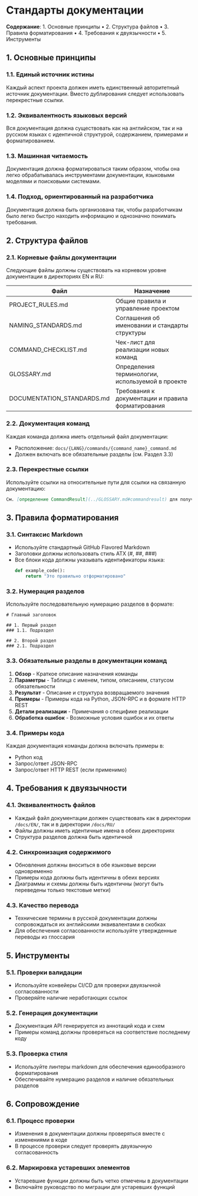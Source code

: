 # Стандарты документации

**Содержание**: 1. Основные принципы • 2. Структура файлов • 3. Правила форматирования • 4. Требования к двуязычности • 5. Инструменты

## 1. Основные принципы

### 1.1. Единый источник истины
Каждый аспект проекта должен иметь единственный авторитетный источник документации. Вместо дублирования следует использовать перекрестные ссылки.

### 1.2. Эквивалентность языковых версий
Вся документация должна существовать как на английском, так и на русском языках с идентичной структурой, содержанием, примерами и форматированием.

### 1.3. Машинная читаемость
Документация должна форматироваться таким образом, чтобы она легко обрабатывалась инструментами документации, языковыми моделями и поисковыми системами.

### 1.4. Подход, ориентированный на разработчика
Документация должна быть организована так, чтобы разработчикам было легко быстро находить информацию и однозначно понимать требования.

## 2. Структура файлов

### 2.1. Корневые файлы документации
Следующие файлы должны существовать на корневом уровне документации в директориях EN и RU:

| Файл                     | Назначение                                       |
|--------------------------|--------------------------------------------------|
| PROJECT_RULES.md         | Общие правила и управление проектом              |
| NAMING_STANDARDS.md      | Соглашения об именовании и стандарты структуры   |
| COMMAND_CHECKLIST.md     | Чек-лист для реализации новых команд             |
| GLOSSARY.md              | Определения терминологии, используемой в проекте |
| DOCUMENTATION_STANDARDS.md | Требования к документации и правила форматирования |

### 2.2. Документация команд
Каждая команда должна иметь отдельный файл документации:
- Расположение: `docs/{LANG}/commands/{command_name}_command.md`
- Должен включать все обязательные разделы (см. Раздел 3.3)

### 2.3. Перекрестные ссылки
Используйте ссылки на относительные пути для ссылки на связанную документацию:
```markdown
См. [определение CommandResult](../GLOSSARY.md#commandresult) для получения подробной информации.
```

## 3. Правила форматирования

### 3.1. Синтаксис Markdown
- Используйте стандартный GitHub Flavored Markdown
- Заголовки должны использовать стиль ATX (#, ##, ###)
- Все блоки кода должны указывать идентификаторы языка:
  ```python
  def example_code():
      return "Это правильно отформатировано"
  ```

### 3.2. Нумерация разделов
Используйте последовательную нумерацию разделов в формате:
```
# Главный заголовок

## 1. Первый раздел
### 1.1. Подраздел

## 2. Второй раздел
### 2.1. Подраздел
```

### 3.3. Обязательные разделы в документации команд
1. **Обзор** - Краткое описание назначения команды
2. **Параметры** - Таблица с именем, типом, описанием, статусом обязательности
3. **Результат** - Описание и структура возвращаемого значения
4. **Примеры** - Примеры кода на Python, JSON-RPC и в формате HTTP REST
5. **Детали реализации** - Примечания о специфике реализации
6. **Обработка ошибок** - Возможные условия ошибок и их ответы

### 3.4. Примеры кода
Каждая документация команды должна включать примеры в:
- Python код
- Запрос/ответ JSON-RPC
- Запрос/ответ HTTP REST (если применимо)

## 4. Требования к двуязычности

### 4.1. Эквивалентность файлов
- Каждый файл документации должен существовать как в директории `/docs/EN/`, так и в директории `/docs/RU/`
- Файлы должны иметь идентичные имена в обеих директориях
- Структура разделов должна быть идентичной

### 4.2. Синхронизация содержимого
- Обновления должны вноситься в обе языковые версии одновременно
- Примеры кода должны быть идентичны в обеих версиях
- Диаграммы и схемы должны быть идентичны (могут быть переведены только текстовые метки)

### 4.3. Качество перевода
- Технические термины в русской документации должны сопровождаться их английскими эквивалентами в скобках
- Для обеспечения согласованности используйте утвержденные переводы из глоссария

## 5. Инструменты

### 5.1. Проверки валидации
- Используйте конвейеры CI/CD для проверки двуязычной согласованности
- Проверяйте наличие неработающих ссылок

### 5.2. Генерация документации
- Документация API генерируется из аннотаций кода и схем
- Примеры команд должны проверяться на соответствие последнему коду

### 5.3. Проверка стиля
- Используйте линтеры markdown для обеспечения единообразного форматирования
- Обеспечивайте нумерацию разделов и наличие обязательных разделов

## 6. Сопровождение

### 6.1. Процесс проверки
- Изменения в документации должны проверяться вместе с изменениями в коде
- В процессе проверки следует проверять двуязычную согласованность

### 6.2. Маркировка устаревших элементов
- Устаревшие функции должны быть четко отмечены в документации
- Включайте руководство по миграции для устаревших функций 